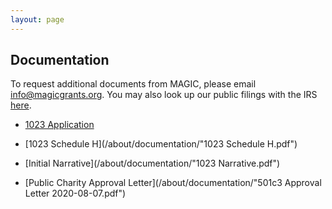 ```yaml
---
layout: page
---
```


## Documentation

To request additional documents from MAGIC, please email [info@magicgrants.org](mailto:info@magicgrants.org). You may also look up our public filings with the IRS [here](https://www.google.com/url?q=https%3A%2F%2Fapps.irs.gov%2Fapp%2Feos%2FdetailsPage%3Fein%3D825183590%26name%3DMultidisciplinary%2520Academic%2520Grants%2520in%2520Cryptocurrencies%26city%3DLittleton%26state%3DCO%26countryAbbr%3DUS%26dba%3D%26type%3DCHARITIES%2C%2520COPYOFRETURNS%26orgTags%3DCHARITIES%26orgTags%3DCOPYOFRETURNS&sa=D&sntz=1&usg=AFQjCNFTwDFpVMoljkxh9EPlNW5DiqFa5g).

* [1023 Application](/about/documentation/1023.pdf)

* [1023 Schedule H](/about/documentation/"1023 Schedule H.pdf")

* [Initial Narrative](/about/documentation/"1023 Narrative.pdf")

* [Public Charity Approval Letter](/about/documentation/"501c3 Approval Letter 2020-08-07.pdf")
